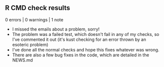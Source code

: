 ## R CMD check results

0 errors | 0 warnings | 1 note

* I missed the emails about a problem, sorry!
* The problem was a failed test, which doesn't fail in any of my checks, so I've commented it out (it's kust checking for an error thrown by an esoteric problem)
* I've done all the normal checks and hope this fixes whatever was wrong.
* There are also a few bug fixes in the code, which are detailed in the NEWS.md
